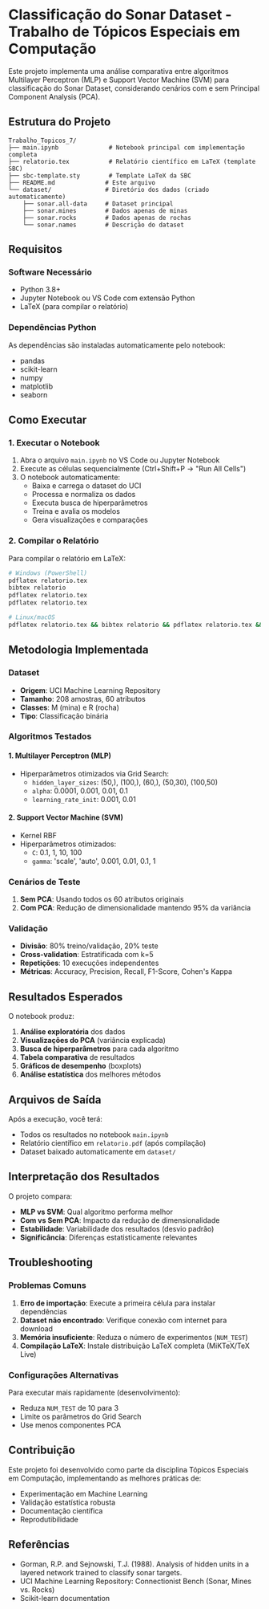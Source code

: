 # Classificação do Sonar Dataset - Trabalho de Tópicos Especiais em Computação

Este projeto implementa uma análise comparativa entre algoritmos Multilayer Perceptron (MLP) e Support Vector Machine (SVM) para classificação do Sonar Dataset, considerando cenários com e sem Principal Component Analysis (PCA).

## Estrutura do Projeto

```
Trabalho_Topicos_7/
├── main.ipynb              # Notebook principal com implementação completa
├── relatorio.tex           # Relatório científico em LaTeX (template SBC)
├── sbc-template.sty        # Template LaTeX da SBC
├── README.md              # Este arquivo
└── dataset/               # Diretório dos dados (criado automaticamente)
    ├── sonar.all-data     # Dataset principal
    ├── sonar.mines        # Dados apenas de minas
    ├── sonar.rocks        # Dados apenas de rochas
    └── sonar.names        # Descrição do dataset
```

## Requisitos

### Software Necessário
- Python 3.8+
- Jupyter Notebook ou VS Code com extensão Python
- LaTeX (para compilar o relatório)

### Dependências Python
As dependências são instaladas automaticamente pelo notebook:
- pandas
- scikit-learn  
- numpy
- matplotlib
- seaborn

## Como Executar

### 1. Executar o Notebook

1. Abra o arquivo `main.ipynb` no VS Code ou Jupyter Notebook
2. Execute as células sequencialmente (Ctrl+Shift+P → "Run All Cells")
3. O notebook automaticamente:
   - Baixa e carrega o dataset do UCI
   - Processa e normaliza os dados
   - Executa busca de hiperparâmetros
   - Treina e avalia os modelos
   - Gera visualizações e comparações

### 2. Compilar o Relatório

Para compilar o relatório em LaTeX:

```bash
# Windows (PowerShell)
pdflatex relatorio.tex
bibtex relatorio
pdflatex relatorio.tex
pdflatex relatorio.tex

# Linux/macOS
pdflatex relatorio.tex && bibtex relatorio && pdflatex relatorio.tex && pdflatex relatorio.tex
```

## Metodologia Implementada

### Dataset
- **Origem**: UCI Machine Learning Repository
- **Tamanho**: 208 amostras, 60 atributos
- **Classes**: M (mina) e R (rocha)
- **Tipo**: Classificação binária

### Algoritmos Testados

#### 1. Multilayer Perceptron (MLP)
- Hiperparâmetros otimizados via Grid Search:
  - `hidden_layer_sizes`: (50,), (100,), (60,), (50,30), (100,50)
  - `alpha`: 0.0001, 0.001, 0.01, 0.1
  - `learning_rate_init`: 0.001, 0.01

#### 2. Support Vector Machine (SVM)
- Kernel RBF
- Hiperparâmetros otimizados:
  - `C`: 0.1, 1, 10, 100
  - `gamma`: 'scale', 'auto', 0.001, 0.01, 0.1, 1

### Cenários de Teste

1. **Sem PCA**: Usando todos os 60 atributos originais
2. **Com PCA**: Redução de dimensionalidade mantendo 95% da variância

### Validação

- **Divisão**: 80% treino/validação, 20% teste
- **Cross-validation**: Estratificada com k=5
- **Repetições**: 10 execuções independentes
- **Métricas**: Accuracy, Precision, Recall, F1-Score, Cohen's Kappa

## Resultados Esperados

O notebook produz:

1. **Análise exploratória** dos dados
2. **Visualizações do PCA** (variância explicada)
3. **Busca de hiperparâmetros** para cada algoritmo
4. **Tabela comparativa** de resultados
5. **Gráficos de desempenho** (boxplots)
6. **Análise estatística** dos melhores métodos

## Arquivos de Saída

Após a execução, você terá:
- Todos os resultados no notebook `main.ipynb`
- Relatório científico em `relatorio.pdf` (após compilação)
- Dataset baixado automaticamente em `dataset/`

## Interpretação dos Resultados

O projeto compara:
- **MLP vs SVM**: Qual algoritmo performa melhor
- **Com vs Sem PCA**: Impacto da redução de dimensionalidade
- **Estabilidade**: Variabilidade dos resultados (desvio padrão)
- **Significância**: Diferenças estatisticamente relevantes

## Troubleshooting

### Problemas Comuns

1. **Erro de importação**: Execute a primeira célula para instalar dependências
2. **Dataset não encontrado**: Verifique conexão com internet para download
3. **Memória insuficiente**: Reduza o número de experimentos (`NUM_TEST`)
4. **Compilação LaTeX**: Instale distribuição LaTeX completa (MiKTeX/TeX Live)

### Configurações Alternativas

Para executar mais rapidamente (desenvolvimento):
- Reduza `NUM_TEST` de 10 para 3
- Limite os parâmetros do Grid Search
- Use menos componentes PCA

## Contribuição

Este projeto foi desenvolvido como parte da disciplina Tópicos Especiais em Computação, implementando as melhores práticas de:
- Experimentação em Machine Learning
- Validação estatística robusta
- Documentação científica
- Reprodutibilidade

## Referências

- Gorman, R.P. and Sejnowski, T.J. (1988). Analysis of hidden units in a layered network trained to classify sonar targets.
- UCI Machine Learning Repository: Connectionist Bench (Sonar, Mines vs. Rocks)
- Scikit-learn documentation